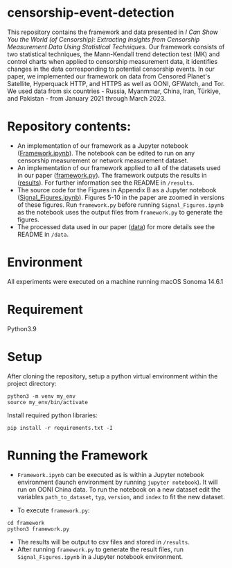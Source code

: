# censorship-event-detection

This repository contains the framework and data presented in *I Can Show You the World (of Censorship): Extracting Insights from Censorship Measurement Data Using Statistical Techniques*. Our framework consists of two statistical techniques, the Mann-Kendall trend detection test (MK) and control charts when applied to censorship measurement data, it identifies changes in the data corresponding to potential censorship events. In our paper, we implemented our framework on data from Censored Planet's Satellite, Hyperquack HTTP, and HTTPS as well as OONI, GFWatch, and Tor. We used data from six countries - Russia, Myanmmar, China, Iran, Türkiye, and Pakistan - from January 2021 through March 2023.

# Repository contents:
- An implementation of our framework as a Jupyter notebook ([Framework.ipynb](/framework)). The notebook can be edited to run on any censorship measurement or network measurement dataset. 
- An implementation of our framework applied to all of the datasets used in our paper ([framework.py](/framework)). The framework outputs the results in ([results](/results)). For further information see the README in `/results`.
- The source code for the Figures in Appendix B as a Jupyter notebook ([Signal_Figures.ipynb](/framework)). Figures 5-10 in the paper are zoomed in versions of these figures. Run `framework.py` before running `Signal_Figures.ipynb` as the notebook uses the output files from `framework.py` to generate the figures.
- The processed data used in our paper ([data](/data)) for more details see the README in `/data`.

# Environment
All experiments were executed on a machine running macOS Sonoma 14.6.1

# Requirement
Python3.9

# Setup
After cloning the repository, setup a python virtual environment within the project directory:
```
python3 -m venv my_env
source my_env/bin/activate
```
Install required python libraries:
```
pip install -r requirements.txt -I
```
# Running the Framework
- `Framework.ipynb` can be executed as is within a Jupyter notebook environment (launch environment by running `jupyter notebook`). It will run on OONI China data. To run the notebook on a new dataset edit the variables `path_to_dataset`, `typ`, `version`, and `index` to fit the new dataset.

- To execute `framework.py`:
```
cd framework
python3 framework.py
```
- The results will be output to csv files and stored in `/results`.
- After running `framework.py` to generate the result files, run `Signal_Figures.ipynb` in a Jupyter notebook environment.
